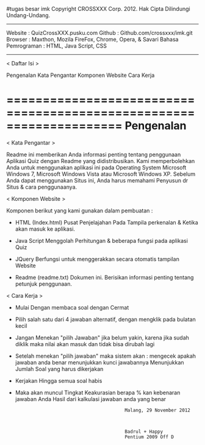 
#tugas besar imk
Copyright CROSSXXX Corp. 2012. Hak Cipta Dilindungi Undang-Undang.
___________________________________________________________________

Website :
QuizCrossXXX.pusku.com
Github :
Github.com/crossxxx/imk.git
Browser :
Maxthon, Mozila FireFox, Chrome, Opera, & Savari
Bahasa Pemrograman :
HTML, Java Script, CSS
____________________________________________________________________

< Daftar Isi >

Pengenalan
  Kata Pengantar
  Komponen Website
  Cara Kerja

====================================================================
Pengenalan
====================================================================

< Kata Pengantar >

Readme ini memberikan Anda informasi penting tentang penggunaan 
Aplikasi Quiz dengan Readme yang didistribusikan. Kami memperbolehkan 
Anda untuk menggunakan aplikasi ini pada Operating System
Microsoft Windows 7, Microsoft Windows Vista atau Microsoft Windows XP. 
Sebelum Anda dapat menggunakan Situs ini, Anda harus memahami Penyusun
dr Situs & cara penggunaanya.

< Komponen Website >

Komponen berikut yang kami gunakan dalam pembuatan :

  - HTML (Index.html)
    Pusat Penjelajahan Pada Tampila perkenalan & Ketika akan masuk ke aplikasi.

  - Java Script
    Menggolah Perhitungan & beberapa fungsi pada aplikasi Quiz

  - JQuery
    Berfungsi untuk menggerakkan secara otomatis tampilan Website

  - Readme (readme.txt)
    Dokumen ini. Berisikan informasi penting tentang
    petunjuk penggunaan.

< Cara Kerja >

  - Mulai Dengan membaca soal dengan Cermat
  - Pilih salah satu dari 4 jawaban alternatif, dengan mengklik pada bulatan kecil
  - Jangan Menekan "pilih Jawaban" jika belum yakin, karena jika sudah diklik maka nilai akan masuk dan tidak 
    bisa dirubah lagi
  - Setelah menekan "pilih jawaban" maka sistem akan :
	mengecek apakah jawaban anda benar 
	menunjukkan kunci jawabannya
	Menunjukkan Jumlah Soal yang harus dikerjakan
  - Kerjakan Hingga semua soal habis 
  - Maka akan muncul 
	Tingkat Keakurasian berapa % kan kebenaran jawaban Anda
	Hasil dari kalkulasi jawaban anda yang benar


												Malang, 29 November 2012



												Badrul + Happy
												Pentium 2009 Off D
